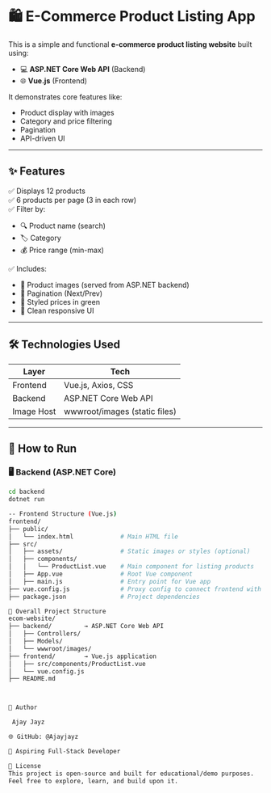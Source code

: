 # 🛍️ E-Commerce Product Listing App

This is a simple and functional **e-commerce product listing website** built using:

- 💻 **ASP.NET Core Web API** (Backend)
- 🌐 **Vue.js** (Frontend)

It demonstrates core features like:
- Product display with images
- Category and price filtering
- Pagination
- API-driven UI

---

## ✨ Features

✅ Displays 12 products  
✅ 6 products per page (3 in each row)  
✅ Filter by:
- 🔍 Product name (search)
- 🏷️ Category
- 💰 Price range (min-max)

✅ Includes:
- 📸 Product images (served from ASP.NET backend)
- 📄 Pagination (Next/Prev)
- 💚 Styled prices in green
- 🎨 Clean responsive UI

---

## 🛠️ Technologies Used

| Layer      | Tech                       |
|------------|----------------------------|
| Frontend   | Vue.js, Axios, CSS         |
| Backend    | ASP.NET Core Web API       |
| Image Host | wwwroot/images (static files) |

---

## 🚀 How to Run

### 🖥 Backend (ASP.NET Core)

```bash
cd backend
dotnet run

-- Frontend Structure (Vue.js)
frontend/
├── public/
│   └── index.html             # Main HTML file
├── src/
│   ├── assets/                # Static images or styles (optional)
│   ├── components/
│   │   └── ProductList.vue    # Main component for listing products
│   ├── App.vue                # Root Vue component
│   ├── main.js                # Entry point for Vue app
├── vue.config.js              # Proxy config to connect frontend with backend
├── package.json               # Project dependencies

📁 Overall Project Structure
ecom-website/
├── backend/         → ASP.NET Core Web API
│   ├── Controllers/
│   ├── Models/
│   └── wwwroot/images/
├── frontend/        → Vue.js application
│   ├── src/components/ProductList.vue
│   └── vue.config.js
├── README.md



👤 Author

 Ajay Jayz

🌐 GitHub: @Ajayjayz

🧠 Aspiring Full-Stack Developer

📄 License
This project is open-source and built for educational/demo purposes.
Feel free to explore, learn, and build upon it.
